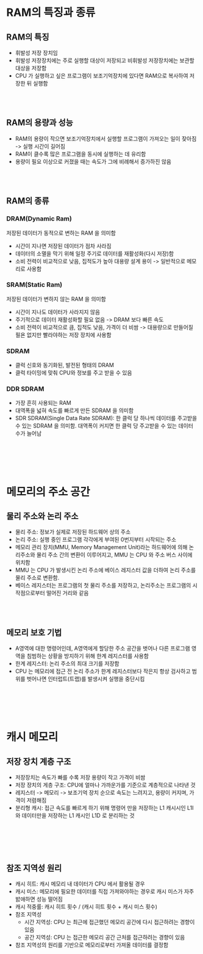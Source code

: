 # RAM의 특징과 종류

## RAM의 특징

- 휘발성 저장 장치임
- 휘발성 저장장치에는 주로 실행할 대상이 저장되고 비휘발성 저장장치에는 보관할 대상을 저장함
- CPU 가 실행하고 싶은 프로그램이 보조기억장치에 있다면 RAM으로 복사하여 저장한 뒤 실행함

<br/><br/>

## RAM의 용량과 성능

- RAM의 용량이 작으면 보조기억장치에서 실행할 프로그램이 가져오는 일이 잦아짐 -> 실행 시간이 길어짐
- RAM이 클수록 많은 프로그램을 동시에 실행하는 데 유리함
- 용량이 필요 이상으로 커졌을 때는 속도가 그에 비례해서 증가하진 않음

<br/><br/>

## RAM의 종류

### DRAM(Dynamic Ram)

저장된 데이터가 동적으로 변하는 RAM 을 의미함

- 시간이 지나면 저장된 데이터가 점차 사라짐
- 데이터의 소멸을 막기 위해 일정 주기로 데이터를 재활성화(다시 저장)함
- 소비 전력이 비교적으로 낮음, 집적도가 높아 대용량 설계 용이 -> 일반적으로 메모리로 사용함

### SRAM(Static Ram)

저장된 데이터가 변하지 않는 RAM 을 의미함

- 시간이 지나도 데이터가 사라지지 않음
- 주기적으로 데이터 재활성화할 필요 없음 -> DRAM 보다 빠른 속도
- 소비 전력이 비교적으로 큼, 집적도 낮음, 가격이 더 비쌈 -> 대용량으로 만들어질 필욘 없지만 빨라야하는 저장 장치에 사용함

### SDRAM

- 클럭 신호와 동기화된, 발전된 형태의 DRAM
- 클럭 타이밍에 맞춰 CPU와 정보를 주고 받을 수 있음

### DDR SDRAM

- 가장 흔히 사용되는 RAM
- 대역폭을 넓혀 속도를 빠르게 만든 SDRAM 을 의미함
- SDR SDRAM(Single Data Rate SDRAM): 한 클럭 당 하나씩 데이터를 주고받을 수 있는 SDRAM 을 의미함. 대역폭이 커지면 한 클럭 당 주고받을 수 있는 데이터 수가 늘어남

<br/><br/><br/><br/>

# 메모리의 주소 공간

## 물리 주소와 논리 주소

- 물리 주소: 정보가 실제로 저장된 하드웨어 상의 주소
- 논리 주소: 실행 중인 프로그램 각각에게 부여된 0번지부터 시작되는 주소
- 메모리 관리 장치(MMU, Memory Management Unit)라는 하드웨어에 의해 논리주소와 물리 주소 간의 변환이 이루어지고, MMU 는 CPU 와 주소 버스 사이에 위치함
- MMU 는 CPU 가 발생시킨 논리 주소에 베이스 레지스터 값을 더하여 논리 주소를 물리 주소로 변환함.
- 베이스 레지스터는 프로그램의 첫 물리 주소를 저장하고, 논리주소는 프로그램의 시작점으로부터 떨어진 거리와 같음

<br/><br/>

## 메모리 보호 기법

- A영역에 대한 명령어인데, A영역에게 할당한 주소 공간을 벗어나 다른 프로그램 영역을 침범하는 상황을 방지하기 위해 한계 레지스터를 사용함
- 한계 레지스터: 논리 주소의 최대 크기를 저장함
- CPU 는 메모리에 접근 전 논리 주소가 한계 레지스터보다 작은지 항상 검사하고 범위를 벗어나면 인터럽트(트랩)를 발생시켜 실행을 중단시킴

<br/><br/><br/><br/>

# 캐시 메모리

## 저장 장치 계층 구조

- 저장장치는 속도가 빠를 수록 저장 용량이 작고 가격이 비쌈
- 저장 장치의 게층 구조: CPU에 얼마나 가까운가를 기준으로 계층적으로 나타낸 것
- 레지스터 -> 메모리 -> 보조기억 장치 순으로 속도는 느려지고, 용량이 커지며, 가격이 저렴해짐
- 분리형 캐시: 접근 속도를 빠르게 하기 위해 명령어 만을 저장하는 L1 캐시시인 L1I와 데이터만을 저장하는 L1 캐시인 L1D 로 분리하는 것

<br/><br/><br/><br/>

## 참조 지역성 원리

- 캐시 히트: 캐시 메모리 내 데이터가 CPU 에서 활용될 경우
- 캐시 미스: 메모리에 필요한 데이터를 직접 가져와야하는 경우로 캐시 미스가 자주 밠애하면 성능 떨어짐
- 캐시 적중률: 캐시 히트 횟수 / (캐시 히트 횟수 + 캐시 미스 횟수)
- 참조 지역성
  - 시간 지역성: CPU 는 최근에 접근했던 메모리 공간에 다시 접근하려는 경향이 있음
  - 공간 지역성: CPU 는 접근한 메모리 공간 근처를 접근하려는 경향이 있음
- 참조 지역성의 원리를 기반으로 메모리로부터 가져올 데이터를 결정함
